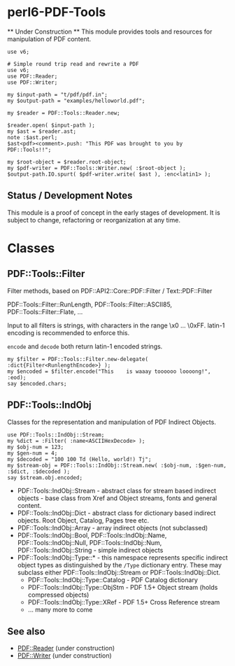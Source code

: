 perl6-PDF-Tools
===============

** Under Construction **  This module provides tools and resources for manipulation of PDF content.

```
use v6;

# Simple round trip read and rewrite a PDF
use v6;
use PDF::Reader;
use PDF::Writer;

my $input-path = "t/pdf/pdf.in";
my $output-path = "examples/helloworld.pdf";

my $reader = PDF::Tools::Reader.new;
 
$reader.open( $input-path );
my $ast = $reader.ast;
note :$ast.perl;
$ast<pdf><comment>.push: "This PDF was brought to you by PDF::Tools!!";

my $root-object = $reader.root-object;
my $pdf-writer = PDF::Tools::Writer.new( :$root-object );
$output-path.IO.spurt( $pdf-writer.write( $ast ), :enc<latin1> );
```

## Status / Development Notes

This module is a proof of concept in the early stages of development.  It is subject to change, refactoring or reorganization  at any time.

# Classes

## PDF::Tools::Filter

Filter methods, based on PDF::API2::Core::PDF::Filter / Text::PDF::Filter

PDF::Tools::Filter::RunLength, PDF::Tools::Filter::ASCII85, PDF::Tools::Filter::Flate, ...

Input to all filters is strings, with characters in the range \x0 ... \0xFF. latin-1 encoding
is recommended to enforce this.

`encode` and `decode` both return latin-1 encoded strings.

 ```
 my $filter = PDF::Tools::Filter.new-delegate( :dict{Filter<RunlengthEncode>} );
 my $encoded = $filter.encode("This    is waaay toooooo loooong!", :eod);
 say $encoded.chars;
 ```

## PDF::Tools::IndObj

Classes for the representation and manipulation of PDF Indirect Objects.

```
use PDF::Tools::IndObj::Stream;
my %dict = :Filter( :name<ASCIIHexDecode> );
my $obj-num = 123;
my $gen-num = 4;
my $decoded = "100 100 Td (Hello, world!) Tj";
my $stream-obj = PDF::Tools::IndObj::Stream.new( :$obj-num, :$gen-num, :$dict, :$decoded );
say $stream.obj.encoded;
```

- PDF::Tools::IndObj::Stream - abstract class for stream based indirect objects - base class from Xref and Object streams, fonts and general content.
- PDF::Tools::IndObj::Dict - abstract class for dictionary based indirect objects. Root Object, Catalog, Pages tree etc.
- PDF::Tools::IndObj::Array - array indirect objects (not subclassed)
- PDF::Tools::IndObj::Bool, PDF::Tools::IndObj::Name, PDF::Tools::IndObj::Null, PDF::Tools::IndObj::Num, PDF::Tools::IndObj::String - simple indirect objects
- PDF::Tools::IndObj::Type::* - this namespace represents specific indirect object types as distinguished by the `/Type` dictionary entry. These may subclass either PDF::Tools::IndObj::Stream or PDF::Tools::IndObj::Dict.
  - PDF::Tools::IndObj::Type::Catalog - PDF Catalog dictionary
  - PDF::Tools::IndObj::Type::ObjStm - PDF 1.5+ Object stream (holds compressed objects)
  - PDF::Tools::IndObj::Type::XRef - PDF 1.5+ Cross Reference stream
  - ... many more to come

## See also

- [PDF::Reader](https://github.com/p6-pdf/perl6-PDF-Reader) (under construction)
- [PDF::Writer](https://github.com/p6-pdf/perl6-PDF-Writer) (under construction)

